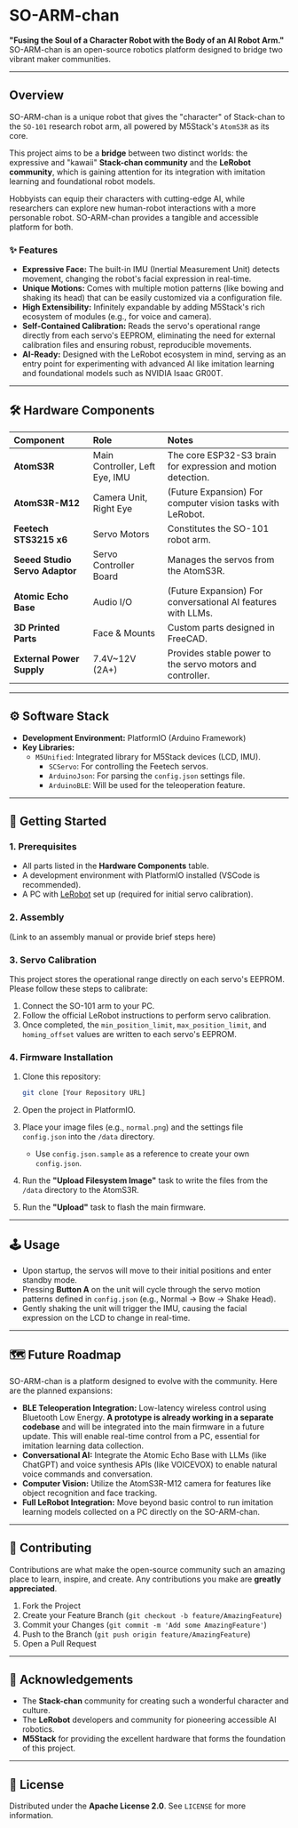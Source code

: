 # SO-ARM-chan

**"Fusing the Soul of a Character Robot with the Body of an AI Robot Arm."** SO-ARM-chan is an open-source robotics platform designed to bridge two vibrant maker communities.

---

## Overview

SO-ARM-chan is a unique robot that gives the "character" of Stack-chan to the `SO-101` research robot arm, all powered by M5Stack's `AtomS3R` as its core.

This project aims to be a **bridge** between two distinct worlds: the expressive and "kawaii" **Stack-chan community** and the **LeRobot community**, which is gaining attention for its integration with imitation learning and foundational robot models.

Hobbyists can equip their characters with cutting-edge AI, while researchers can explore new human-robot interactions with a more personable robot. SO-ARM-chan provides a tangible and accessible platform for both.

### ✨ Features

* **Expressive Face:** The built-in IMU (Inertial Measurement Unit) detects movement, changing the robot's facial expression in real-time.
* **Unique Motions:** Comes with multiple motion patterns (like bowing and shaking its head) that can be easily customized via a configuration file.
* **High Extensibility:** Infinitely expandable by adding M5Stack's rich ecosystem of modules (e.g., for voice and camera).
* **Self-Contained Calibration:** Reads the servo's operational range directly from each servo's EEPROM, eliminating the need for external calibration files and ensuring robust, reproducible movements.
* **AI-Ready:** Designed with the LeRobot ecosystem in mind, serving as an entry point for experimenting with advanced AI like imitation learning and foundational models such as NVIDIA Isaac GR00T.

---

## 🛠️ Hardware Components

| Component | Role | Notes |
| :--- | :--- | :--- |
| **AtomS3R** | Main Controller, Left Eye, IMU | The core ESP32-S3 brain for expression and motion detection. |
| **AtomS3R-M12** | Camera Unit, Right Eye | (Future Expansion) For computer vision tasks with LeRobot. |
| **Feetech STS3215 x6** | Servo Motors | Constitutes the SO-101 robot arm. |
| **Seeed Studio Servo Adaptor**| Servo Controller Board | Manages the servos from the AtomS3R. |
| **Atomic Echo Base** | Audio I/O | (Future Expansion) For conversational AI features with LLMs. |
| **3D Printed Parts** | Face & Mounts | Custom parts designed in FreeCAD. |
| **External Power Supply** | 7.4V~12V (2A+) | Provides stable power to the servo motors and controller. |

---

## ⚙️ Software Stack

* **Development Environment:** PlatformIO (Arduino Framework)
* **Key Libraries:**
  * `M5Unified`: Integrated library for M5Stack devices (LCD, IMU).
    * `SCServo`: For controlling the Feetech servos.
    * `ArduinoJson`: For parsing the `config.json` settings file.
    * `ArduinoBLE`: Will be used for the teleoperation feature.

---

## 🚀 Getting Started

### 1. Prerequisites

* All parts listed in the **Hardware Components** table.
* A development environment with PlatformIO installed (VSCode is recommended).
* A PC with [LeRobot](https.github.com/huggingface/lerobot) set up (required for initial servo calibration).

### 2. Assembly

(Link to an assembly manual or provide brief steps here)

### 3. Servo Calibration

This project stores the operational range directly on each servo's EEPROM. Please follow these steps to calibrate:

1. Connect the SO-101 arm to your PC.
2. Follow the official LeRobot instructions to perform servo calibration.
3. Once completed, the `min_position_limit`, `max_position_limit`, and `homing_offset` values are written to each servo's EEPROM.

### 4. Firmware Installation

1. Clone this repository:

    ```bash
    git clone [Your Repository URL]
    ```

2. Open the project in PlatformIO.
3. Place your image files (e.g., `normal.png`) and the settings file `config.json` into the `/data` directory.
    * Use `config.json.sample` as a reference to create your own `config.json`.
4. Run the **"Upload Filesystem Image"** task to write the files from the `/data` directory to the AtomS3R.
5. Run the **"Upload"** task to flash the main firmware.

---

## 🕹️ Usage

* Upon startup, the servos will move to their initial positions and enter standby mode.
* Pressing **Button A** on the unit will cycle through the servo motion patterns defined in `config.json` (e.g., Normal -> Bow -> Shake Head).
* Gently shaking the unit will trigger the IMU, causing the facial expression on the LCD to change in real-time.

---

## 🗺️ Future Roadmap

SO-ARM-chan is a platform designed to evolve with the community. Here are the planned expansions:

* **BLE Teleoperation Integration:** Low-latency wireless control using Bluetooth Low Energy. **A prototype is already working in a separate codebase** and will be integrated into the main firmware in a future update. This will enable real-time control from a PC, essential for imitation learning data collection.
* **Conversational AI:** Integrate the Atomic Echo Base with LLMs (like ChatGPT) and voice synthesis APIs (like VOICEVOX) to enable natural voice commands and conversation.
* **Computer Vision:** Utilize the AtomS3R-M12 camera for features like object recognition and face tracking.
* **Full LeRobot Integration:** Move beyond basic control to run imitation learning models collected on a PC directly on the SO-ARM-chan.

---

## 🤝 Contributing

Contributions are what make the open-source community such an amazing place to learn, inspire, and create. Any contributions you make are **greatly appreciated**.

1. Fork the Project
2. Create your Feature Branch (`git checkout -b feature/AmazingFeature`)
3. Commit your Changes (`git commit -m 'Add some AmazingFeature'`)
4. Push to the Branch (`git push origin feature/AmazingFeature`)
5. Open a Pull Request

---

## 🙏 Acknowledgements

* The **Stack-chan** community for creating such a wonderful character and culture.
* The **LeRobot** developers and community for pioneering accessible AI robotics.
* **M5Stack** for providing the excellent hardware that forms the foundation of this project.

---

## 📜 License

Distributed under the **Apache License 2.0**. See `LICENSE` for more information.
